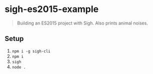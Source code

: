 sigh-es2015-example
===================
> Building an ES2015 project with Sigh. Also prints animal noises.

## Setup
1. `npm i -g sigh-cli`
1. `npm i`
1. `sigh`
1. `node .`